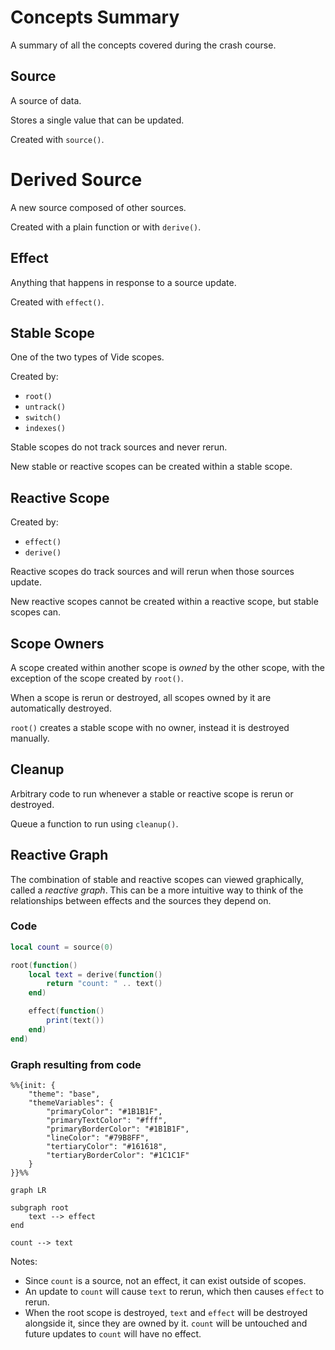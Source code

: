 # Concepts Summary

A summary of all the concepts covered during the crash course.

## Source

A source of data.

Stores a single value that can be updated.

Created with `source()`.

# Derived Source

A new source composed of other sources.

Created with a plain function or with `derive()`.

## Effect

Anything that happens in response to a source update.

Created with `effect()`.

## Stable Scope

One of the two types of Vide scopes.

Created by:

- `root()`
- `untrack()`
- `switch()`
- `indexes()`
  
Stable scopes do not track sources and never rerun.

New stable or reactive scopes can be created within a stable scope.

## Reactive Scope

Created by:

- `effect()`
- `derive()`

Reactive scopes do track sources and will rerun when those sources update.

New reactive scopes cannot be created within a reactive scope, but stable scopes
can.

## Scope Owners

A scope created within another scope is *owned* by the other scope, with the
exception of the scope created by `root()`.

When a scope is rerun or destroyed, all scopes owned by it are automatically
destroyed.

`root()` creates a stable scope with no owner, instead it is destroyed manually.

## Cleanup

Arbitrary code to run whenever a stable or reactive scope is rerun or destroyed.

Queue a function to run using `cleanup()`.

## Reactive Graph

The combination of stable and reactive scopes can viewed graphically, called a
*reactive graph*. This can be a more intuitive way to think of the
relationships between effects and the sources they depend on.

### Code

```lua
local count = source(0)

root(function()
    local text = derive(function()
        return "count: " .. text()
    end)

    effect(function()
        print(text())
    end)
end)
```

### Graph resulting from code

```mermaid
%%{init: {
    "theme": "base",
    "themeVariables": {
        "primaryColor": "#1B1B1F",
        "primaryTextColor": "#fff",
        "primaryBorderColor": "#1B1B1F",
        "lineColor": "#79B8FF",
        "tertiaryColor": "#161618",
        "tertiaryBorderColor": "#1C1C1F"
    }
}}%%

graph LR

subgraph root
    text --> effect
end

count --> text
```

Notes:

- Since `count` is a source, not an effect, it can exist
  outside of scopes.
- An update to `count` will cause `text` to rerun, which
  then causes `effect` to rerun.
- When the root scope is destroyed, `text` and
  `effect` will be destroyed alongside it, since they are
  owned by it. `count` will be untouched and future updates
  to `count` will have no effect.

